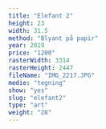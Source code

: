 ```yaml
---
title: "Elefant 2"
height: 23
width: 31.5
method: "Blyant på papir"
year: 2019
price: "1200"
rasterWidth: 3314
rasterHeight: 2447
fileName: "IMG_2217.JPG"
medie: "tegning"
show: "yes"
slug: "elefant2"
type: "art"
weight: "28"
---
```

